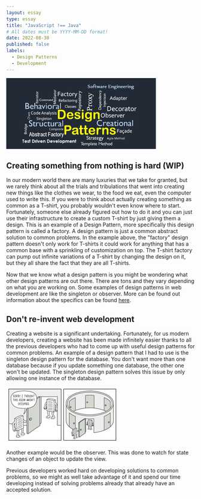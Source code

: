 ```yaml
---
layout: essay
type: essay
title: "JavaScript !== Java"
# All dates must be YYYY-MM-DD format!
date: 2022-08-30
published: false
labels:
  - Design Patterns
  - Development
---
```


<img width="400px" class="rounded float-start pe-4" src="../img/design-patterns/designpatterns.png">

## Creating something from nothing is hard (WIP)
In our modern world there are many luxuries that we take for granted, but we rarely think about all the trials and tribulations that went into creating new things like the clothes we wear, to the food we eat, even the computer used to write this. If you were to think about actually creating something as common as a T-shirt, you probably wouldn't even know where to start. Fortunately, someone else already figured out how to do it and you can just use their infrastructure to create a custom T-shirt by just giving them a design. This is an example of a Design Pattern, more specifically this design pattern is called a factory. A design pattern is just a common abstract solution to common problems. In the example above, the "factory" design pattern doesn't only work for T-shirts it could work for anything that has a common base with a sprinkling of customization on top.
The T-shirt factory can pump out infinite variations of a T-shirt by changing the design on it, but they all share the fact that they are all T-shirts. 

Now that we know what a design pattern is you might be wondering what other design patterns are out there. There are tons and they vary depending on what you are working on. Some examples of design patterns in web development are like the singleton or observer. More can be found out information about the specifics can be found [here](https://www.patterns.dev/posts/#design-patterns).

## Don't re-invent web development
Creating a website is a significant undertaking. Fortunately, for us modern developers, creating a website has been made infinitely easier thanks to all the previous developers who had to come up with useful design patterns for common problems. An example of a design pattern that I had to use is the singleton design pattern for the database. You don't want more than one database because if you update something one database, the other one won't be updated. The singleton design pattern solves this issue by only allowing one instance of the database.

<img width="300" class="rounded float-start pe-4" src="../img/design-patterns/singleton-comic-1-en.png">

Another example would be the observer. This was done to watch for state changes of an object to update the view.

Previous developers worked hard on developing solutions to common problems, so we might as well take advantage of it and spend our time developing instead of solving problems already that already have an accepted solution.
